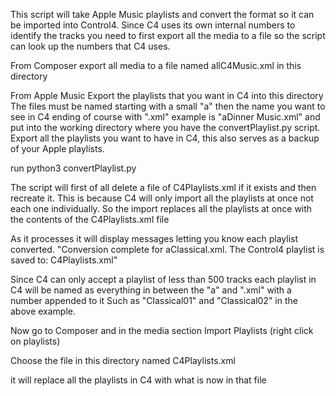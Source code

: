
This script will take Apple Music playlists and convert the format so it can be 
imported into Control4.  Since C4 uses its own internal numbers to identify the tracks
you need to first export all the media to a file so the script can look up the numbers
that C4 uses.

From Composer export all media to a file named allC4Music.xml in this directory

From Apple Music Export the playlists that you want in C4 into this directory
The files must be named starting with a small "a" then the name you want to see in C4
ending of course with ".xml"  example is "aDinner Music.xml" and put into the working
directory where you have the convertPlaylist.py script.  Export all the playlists you 
want to have in C4, this also serves as a backup of your Apple playlists.

run python3 convertPlaylist.py

The script will first of all delete a file of C4Playlists.xml if it exists and then 
recreate it.  This is because C4 will only import all the playlists at once not each 
one individually.  So the import replaces all the playlists at once with the contents 
of the C4Playlists.xml file

As it processes it will display messages letting you know each playlist converted.
"Conversion complete for aClassical.xml. The Control4 playlist is saved to: C4Playlists.xml"

Since C4 can only accept a playlist of less than 500 tracks each playlist in C4 will be 
named as everything in between the "a" and ".xml" with a number appended to it
Such as "Classical01" and "Classical02" in the above example.

Now go to Composer and in the media section Import Playlists (right click on playlists) 

Choose the file in this directory named C4Playlists.xml

it will replace all the playlists in C4 with what is now in that file


